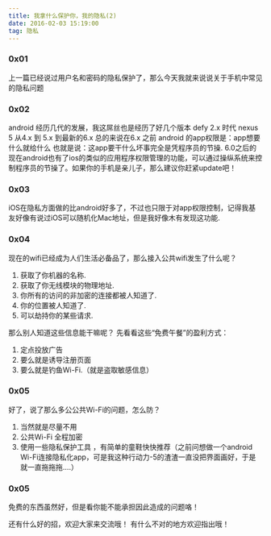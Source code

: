 ```yaml
---
title: 我拿什么保护你，我的隐私(2)
date: 2016-02-03 15:19:00
tag: 隐私
---
```


### 0x01

上一篇已经说过用户名和密码的隐私保护了，那么今天我就来说说关于手机中常见的隐私问题

### 0x02

android 经历几代的发展，我这屌丝也是经历了好几个版本
defy 2.x 时代
nexus 5 从4.x 到 5.x 到最新的6.x
总的来说在6.x 之前 android 的app权限是：app想要什么就给什么
也就是说：这app要干什么坏事完全是凭程序员的节操.
6.0之后的现在android也有了ios的类似的应用程序权限管理的功能，可以通过操纵系统来控制程序员的节操了。如果你的手机是亲儿子，那么建议你赶紧update吧！

### 0x03

iOS在隐私方面做的比android好多了，不过也只限于对app权限控制，记得我基友好像有说过iOS可以随机化Mac地址，但是我好像木有发现这功能.

### 0x04

现在的wifi已经成为人们生活必备品了，那么接入公共wifi发生了什么呢？

1. 获取了你机器的名称.
2. 获取了你无线模块的物理地址.
3. 你所有的访问的非加密的连接都被人知道了.
4. 你的位置被人知道了.
5. 可以劫持你的某些请求.

那么别人知道这些信息能干嘛呢？
先看看这些“免费午餐”的盈利方式：

1. 定点投放广告
2. 要么就是诱导注册页面
3. 要么就是钓鱼Wi-Fi.（就是盗取敏感信息）

### 0x05

好了，说了那么多公公共Wi-Fi的问题，怎么防？

1. 当然就是尽量不用
2. 公共Wi-Fi 全程加密
3. 使用一些隐私保护工具 ，有简单的童鞋快快推荐（之前问想做一个android Wi-Fi连接隐私化app，可是我这种行动力-5的渣渣一直没把界面画好，于是就一直拖拖拖....）

### 0x05

免费的东西虽然好，但是看你能不能承担因此造成的问题咯！

还有什么好的招，欢迎大家来交流哦！
有什么不对的地方欢迎指出哦！
